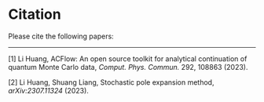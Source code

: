 # Citation

Please cite the following papers:

---

[1] Li Huang, ACFlow: An open source toolkit for analytical continuation of quantum Monte Carlo data, *Comput. Phys. Commun.* 292, 108863 (2023).

[2] Li Huang, Shuang Liang, Stochastic pole expansion method, *arXiv:2307.11324* (2023).
